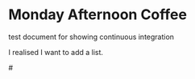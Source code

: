 # Monday Afternoon Coffee

test document for showing continuous integration

I realised I want to add a list.

#[](avrielle.png)
